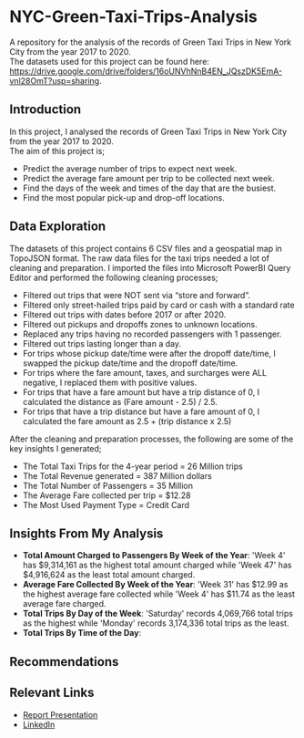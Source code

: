 # NYC-Green-Taxi-Trips-Analysis
A repository for the analysis of the records of Green Taxi Trips in New York City from the year 2017 to 2020. <br />
The datasets used for this project can be found here: https://drive.google.com/drive/folders/16oUNVhNnB4EN_JQszDK5EmA-vnl28OmT?usp=sharing. <br />

## Introduction
In this project, I analysed the records of Green Taxi Trips in New York City from the year 2017 to 2020. <br />
The aim of this project is;
* Predict the average number of trips to expect next week. <br />
* Predict the average fare amount per trip to be collected next week. <br />
* Find the days of the week and times of the day that are the busiest. <br />
* Find the most popular pick-up and drop-off locations. <br />

## Data Exploration
The datasets of this project contains 6 CSV files and a geospatial map in TopoJSON format. The raw data files for the taxi trips needed a lot of cleaning and preparation. I imported the files into Microsoft PowerBI Query Editor and performed the following cleaning processes;
* Filtered out trips that were NOT sent via “store and forward”.
* Filtered only street-hailed trips paid by card or cash with a standard rate
* Filtered out trips with dates before 2017 or after 2020.
* Filtered out pickups and dropoffs zones to unknown locations.
* Replaced any trips having no recorded passengers with 1 passenger.
* Filtered out trips lasting longer than a day.
* For trips whose pickup date/time were after the dropoff date/time, I swapped the pickup date/time and the dropoff date/time.
* For trips where the fare amount, taxes, and surcharges were ALL negative, I replaced them with positive values.
* For trips that have a fare amount but have a trip distance of 0, I calculated the distance as (Fare amount - 2.5) / 2.5.
* For trips that have a trip distance but have a fare amount of 0, I calculated the fare amount as 2.5 + (trip distance x 2.5)


After the cleaning and preparation processes, the following are some of the key insights I generated;
* The Total Taxi Trips for the 4-year period = 26 Million trips
* The Total Revenue generated = 387 Million dollars
* The Total Number of Passengers = 35 Million
* The Average Fare collected per trip = $12.28
* The Most Used Payment Type = Credit Card

## Insights From My Analysis
* __Total Amount Charged to Passengers By Week of the Year__: 'Week 4' has $9,314,161 as the highest total amount charged while 'Week 47' has $4,916,624 as the least total amount charged.
* __Average Fare Collected By Week of the Year__: 'Week 31' has $12.99 as the highest average fare collected while 'Week 4' has $11.74 as the least average fare charged.
* __Total Trips By Day of the Week__: 'Saturday' records 4,069,766 total trips as the highest while 'Monday' records 3,174,336 total trips as the least.
* __Total Trips By Time of the Day__:

## Recommendations

## Relevant Links
* [Report Presentation](https://www.linkedin.com/posts/rukevweevwrujae_data-analytics-bigdata-activity-6897524091298144256-F5pG?utm_source=linkedin_share&utm_medium=member_desktop_web)
* [LinkedIn](https://www.linkedin.com/in/rukevweevwrujae/)
